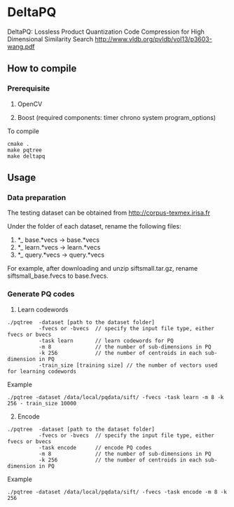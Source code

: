 # DeltaPQ
DeltaPQ: Lossless Product Quantization Code Compression for High Dimensional Similarity Search
http://www.vldb.org/pvldb/vol13/p3603-wang.pdf

## How to compile

### Prerequisite

1. OpenCV

2. Boost (required components: timer chrono system program_options)

To compile
```
cmake .
make pqtree
make deltapq
```
## Usage

### Data preparation
The testing dataset can be obtained from http://corpus-texmex.irisa.fr

Under the folder of each dataset, rename the following files:
1. *_ base.*vecs -> base.*vecs
2. *_ learn.*vecs -> learn.*vecs
3. *_ query.*vecs -> query.*vecs

For example, after downloading and unzip siftsmall.tar.gz, rename siftsmall_base.fvecs to base.fvecs.

### Generate PQ codes
1. Learn codewords
```
./pqtree  -dataset [path to the dataset folder] 
          -fvecs or -bvecs  // specify the input file type, either fvecs or bvecs
          -task learn       // learn codewords for PQ
          -m 8              // the number of sub-dimensions in PQ
          -k 256            // the number of centroids in each sub-dimension in PQ
          -train_size [training size] // the number of vectors used for learning codewords
```
Example
```
./pqtree -dataset /data/local/pqdata/sift/ -fvecs -task learn -m 8 -k 256 - train_size 10000
```
2. Encode
```
./pqtree  -dataset [path to the dataset folder] 
          -fvecs or -bvecs  // specify the input file type, either fvecs or bvecs
          -task encode      // encode PQ codes
          -m 8              // the number of sub-dimensions in PQ
          -k 256            // the number of centroids in each sub-dimension in PQ
```
Example
```
./pqtree -dataset /data/local/pqdata/sift/ -fvecs -task encode -m 8 -k 256
```
